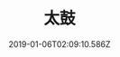 ---
title: 太鼓
artist: Danger
date: 2019-01-06T02:09:10.586Z
cover: /upload/danger-taiko.jpg
styles:
  - Electronic
  - Trip hop
  - Electro-House
links:
  spotify: https://play.spotify.com/album/1UQED6UHgdGgHD7hACdH6T
  youtube: https://music.youtube.com/watch?v=L2_hFIMsIB4
  applemusic: https://itunes.apple.com/us/album/%E5%A4%AA%E9%BC%93/1233355123?uo=4
  soundcloud: ""
  bandcamp: ""
  googleplay: https://play.google.com/music/m/Bpxezmy4hk2wr6aty6r7lrf5oja?signup_if_needed=1
  deezer: https://www.deezer.com/album/41089231
---